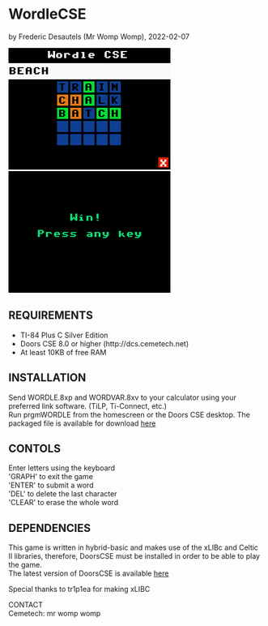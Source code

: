 # WordleCSE
by Frederic Desautels (Mr Womp Womp), 2022-02-07

![](https://raw.githubusercontent.com/mrwompwomp/WordleCSE/main/cap/beach.png)
![](https://raw.githubusercontent.com/mrwompwomp/WordleCSE/main/cap/win.png)

## REQUIREMENTS  
<ul>
<li>TI-84 Plus C Silver Edition</li>
<li>Doors CSE 8.0 or higher (http://dcs.cemetech.net)</li>
<li>At least 10KB of free RAM</li>
</ul>

## INSTALLATION  
Send WORDLE.8xp and WORDVAR.8xv to your calculator using your preferred link software. (TiLP, Ti-Connect, etc.)  
Run prgmWORDLE from the homescreen or the Doors CSE desktop.
The packaged file is available for download [here](https://www.cemetech.net/downloads/files/2222/x2534)

## CONTOLS
Enter letters using the keyboard  
'GRAPH' to exit the game  
'ENTER' to submit a word  
'DEL' to delete the last character  
'CLEAR' to erase the whole word  

## DEPENDENCIES
This game is written in hybrid-basic and makes use of the xLIBc and Celtic II libraries, therefore, DoorsCSE must be installed in order to be able to play the game. <br/>
The latest version of DoorsCSE is available [here](https://www.cemetech.net/programs/index.php?mode=file&id=960)

Special thanks to tr1p1ea for making xLIBC  

CONTACT  
Cemetech: mr womp womp
